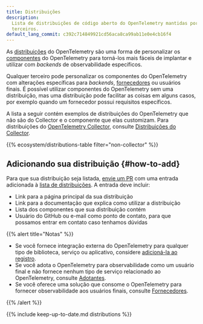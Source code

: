 ```yaml
---
title: Distribuições
description:
  Lista de distribuições de código aberto do OpenTelemetry mantidas por
  terceiros.
default_lang_commit: c392c714849921cd56aca8ca99ab11e0e4cb16f4
---
```


As [distribuições][distributions] do OpenTelemetry são uma forma de personalizar
os [componentes][components] do OpenTelemetry para torná-los mais fáceis de
implantar e utilizar com _backends_ de observabilidade específicos.

Qualquer terceiro pode personalizar os componentes do OpenTelemetry com
alterações específicas para _backends_, [fornecedores][vendor] ou usuários
finais. É possível utilizar componentes do OpenTelemetry sem uma distribuição,
mas uma distribuição pode facilitar as coisas em alguns casos, por exemplo
quando um fornecedor possui requisitos específicos.

A lista a seguir contém exemplos de distribuições do OpenTelemetry que não são
do Collector e o componente que elas customizam. Para distribuições do
[OpenTelemetry Collector](/docs/collector), consulte
[Distribuições do Collector](/docs/collector/distributions/).

{{% ecosystem/distributions-table filter="non-collector" %}}

## Adicionando sua distribuição {#how-to-add}

Para que sua distribuição seja listada, [envie um PR] com uma entrada adicionada
à [lista de distribuições][distributions list]. A entrada deve incluir:

- Link para a página principal da sua distribuição
- Link para a documentação que explica como utilizar a distribuição
- Lista dos componentes que sua distribuição contém
- Usuário do GitHub ou e-mail como ponto de contato, para que possamos entrar em
  contato caso tenhamos dúvidas

{{% alert title="Notas" %}}

- Se você fornece integração externa do OpenTelemetry para qualquer tipo de
  biblioteca, serviço ou aplicativo, considere
  [adicioná-la ao registro](/ecosystem/registry/adding).
- Se você adota o OpenTelemetry para observabilidade como um usuário final e não
  fornece nenhum tipo de serviço relacionado ao OpenTelemetry, consulte
  [Adotantes](/ecosystem/adopters).
- Se você oferece uma solução que consome o OpenTelemetry para fornecer
  observabilidade aos usuários finais, consulte
  [Fornecedores](/ecosystem/vendors).

{{% /alert %}}

[envie um PR]: /docs/contributing/pull-requests/

{{% include keep-up-to-date.md distributions %}}

[components]: /docs/concepts/components/
[distributions]: /docs/concepts/distributions/
[distributions list]:
  https://github.com/open-telemetry/opentelemetry.io/tree/main/data/ecosystem/distributions.yaml
[vendor]: ../vendors/
